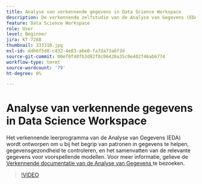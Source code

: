 ```yaml
---
title: Analyse van verkennende gegevens in Data Science Workspace
description: De verkennende zelfstudie van de Analyse van Gegevens (EDA) wordt ontworpen om u bij het ontdekken van patronen in gegevens te helpen, gegevensgezondheid te controleren, en het samenvatten van de relevante gegevens voor voorspellende modellen.
feature: Data Science Workspace
role: User
level: Beginner
jira: KT-7288
thumbnail: 333310.jpg
exl-id: ddb6f5d8-c432-4e03-a6e0-fa7da73a6f3d
source-git-commit: 00ef0f40fb3d82f0c06428a35c0e402f46ab6774
workflow-type: tm+mt
source-wordcount: '79'
ht-degree: 0%

---
```


# Analyse van verkennende gegevens in Data Science Workspace

Het verkennende leerprogramma van de Analyse van Gegevens (EDA) wordt ontworpen om u bij het begrip van patronen in gegevens te helpen, gegevensgezondheid te controleren, en het samenvatten van de relevante gegevens voor voorspellende modellen. Voor meer informatie, gelieve de [ Verkennende documentatie van de Analyse van Gegevens ](https://experienceleague.adobe.com/docs/experience-platform/data-science-workspace/jupyterlab/eda-notebook.html?lang=en) te bezoeken.

>[!VIDEO](https://video.tv.adobe.com/v/333310)

